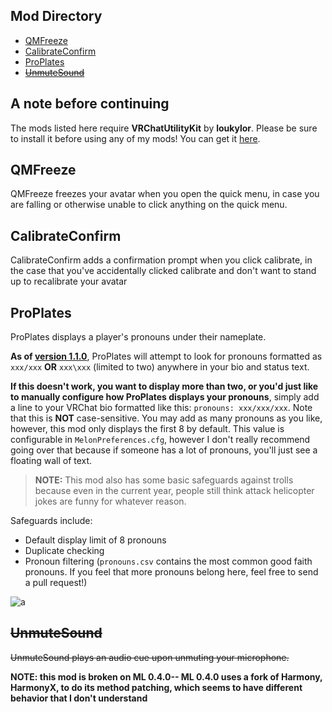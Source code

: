 ## Mod Directory
- [QMFreeze](#qmfreeze)
- [CalibrateConfirm](#calibrateconfirm)
- [ProPlates](#proplates)
- [~~UnmuteSound~~](#unmutesound)

## A note before continuing
The mods listed here require **VRChatUtilityKit** by **loukylor**. Please be sure to install it before using any of my mods! You can get it [here](https://github.com/loukylor/VRC-Mods/releases).

## QMFreeze
QMFreeze freezes your avatar when you open the quick menu, in case you are falling or otherwise unable to click anything on the quick menu.

## CalibrateConfirm
CalibrateConfirm adds a confirmation prompt when you click calibrate, in the case that you've accidentally clicked calibrate and don't want to stand up to recalibrate your avatar

## ProPlates
ProPlates displays a player's pronouns under their nameplate.

**As of [version 1.1.0](https://github.com/tetra-fox/VRCMods/releases/tag/2021.7.16)**, ProPlates will attempt to look for pronouns formatted as `xxx/xxx` **OR** `xxx\xxx` (limited to two) anywhere in your bio and status text.

**If this doesn't work, you want to display more than two, or you'd just like to manually configure how ProPlates displays your pronouns**, simply add a line to your VRChat bio formatted like this: `pronouns: xxx/xxx/xxx`. Note that this is **NOT** case-sensitive. You may add as many pronouns as you like, however, this mod only displays the first 8 by default. This value is configurable in `MelonPreferences.cfg`, however I don't really recommend going over that because if someone has a lot of pronouns, you'll just see a floating wall of text.

>**NOTE:** This mod also has some basic safeguards against trolls because even in the current year, people still think attack helicopter jokes are funny for whatever reason.

Safeguards include:
- Default display limit of 8 pronouns
- Duplicate checking
- Pronoun filtering (`pronouns.csv` contains the most common good faith pronouns. If you feel that more pronouns belong here, feel free to send a pull request!)

![a](https://i.imgur.com/AZEl7LA.png)


## ~~UnmuteSound~~
~~UnmuteSound plays an audio cue upon unmuting your microphone.~~

**NOTE: this mod is broken on ML 0.4.0-- ML 0.4.0 uses a fork of Harmony, HarmonyX, to do its method patching, which seems to have different behavior that I don't understand**
